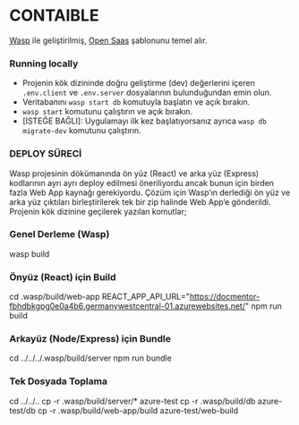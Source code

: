 # CONTAIBLE

[Wasp](https://wasp.sh) ile geliştirilmiş, [Open Saas](https://opensaas.sh) şablonunu temel alır.

### Running locally
 - Projenin kök dizininde doğru geliştirme (dev) değerlerini içeren `.env.client` ve `.env.server` dosyalarının bulunduğundan emin olun.
 - Veritabanını `wasp start db` komutuyla başlatın ve açık bırakın.
 - `wasp start` komutunu çalıştırın ve açık bırakın.
 - [İSTEĞE BAĞLI]: Uygulamayı ilk kez başlatıyorsanız ayrıca `wasp db migrate-dev` komutunu çalıştırın.



### DEPLOY SÜRECİ

Wasp projesinin dökümanında ön yüz (React) ve arka yüz (Express) kodlarının ayrı ayrı deploy edilmesi öneriliyordu ancak bunun için birden fazla Web App kaynağı gerekiyordu. Çözüm için Wasp’ın derlediği ön yüz ve arka yüz çıktıları birleştirilerek tek bir zip halinde Web App‘e gönderildi. Projenin kök dizinine geçilerek yazılan komutlar;

### Genel Derleme (Wasp)
wasp build

### Önyüz (React) için Build
cd .wasp/build/web-app
REACT_APP_API_URL="https://docmentor-fbhdbkgpg0e0a4b6.germanywestcentral-01.azurewebsites.net/" npm run build

### Arkayüz (Node/Express) için Bundle
cd ../../../.wasp/build/server
npm run bundle

### Tek Dosyada Toplama
cd ../../..
cp -r .wasp/build/server/*  azure-test
cp -r .wasp/build/db  azure-test/db
cp -r .wasp/build/web-app/build  azure-test/web-build
